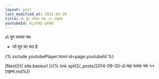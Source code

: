 ```yaml
---
layout: post
last_modified_at: 2021-03-29
title: ॐ युग रूपया नमः ११ टाइम्स
youtubeId: KL3fW2-pFWU
---
```

 
 
 ॐ युग रूपया नमः  
 
 -  जो युग का रूप है 
 
  
 
  
 
 
 
 
 
 


{% include youtubePlayer.html id=page.youtubeId %}
 
[Next]({{ site.baseurl }}{% link  split2/_posts/2014-09-30-ॐ महा रूपया नमः ११ टाइम्स.md%})
 
